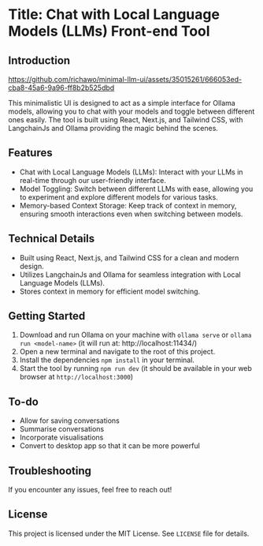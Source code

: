 Title: Chat with Local Language Models (LLMs) Front-end Tool
=========================================================

Introduction
------------

https://github.com/richawo/minimal-llm-ui/assets/35015261/666053ed-cba8-45a6-9a96-ff8b2b525dbd

This minimalistic UI is designed to act as a simple interface for Ollama models, allowing you to chat with your models and toggle between different ones easily. The tool is built using React, Next.js, and Tailwind CSS, with LangchainJs and Ollama providing the magic behind the scenes.

Features
--------

* Chat with Local Language Models (LLMs): Interact with your LLMs in real-time through our user-friendly interface.
* Model Toggling: Switch between different LLMs with ease, allowing you to experiment and explore different models for various tasks.
* Memory-based Context Storage: Keep track of context in memory, ensuring smooth interactions even when switching between models.

Technical Details
----------------

* Built using React, Next.js, and Tailwind CSS for a clean and modern design.
* Utilizes LangchainJs and Ollama for seamless integration with Local Language Models (LLMs).
* Stores context in memory for efficient model switching.

Getting Started
---------------

1. Download and run Ollama on your machine with `ollama serve` or `ollama run <model-name>` (it will run at: http://localhost:11434/)
2. Open a new terminal and navigate to the root of this project.
3. Install the dependencies `npm install` in your terminal.
4. Start the tool by running `npm run dev` (it should be available in your web browser at `http://localhost:3000`)

To-do
---------------

- Allow for saving conversations
- Summarise conversations
- Incorporate visualisations
- Convert to desktop app so that it can be more powerful

Troubleshooting
---------------

If you encounter any issues, feel free to reach out!

License
-------

This project is licensed under the MIT License. See `LICENSE` file for details.
